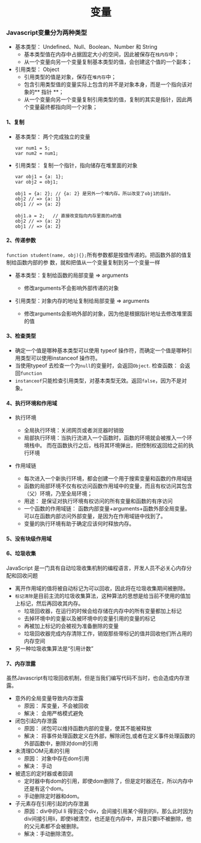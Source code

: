 # <center> 变量

### Javascript变量分为两种类型

* 基本类型： Undefined、Null、Boolean、Number 和 String
    * 基本类型值在内存中占据固定大小的空间，因此被保存在`栈内存`中；
    * 从一个变量向另一个变量复制基本类型的值，会创建这个值的一个副本；
* 引用类型： Object
    * 引用类型的值是对象，保存在`堆内存`中；
    * 包含引用类型值的变量实际上包含的并不是对象本身，而是一个指向该对象的** 指针 **；
    * 从一个变量向另一个变量复制引用类型的值，复制的其实是指针，因此两个变量最终都指向同一个对象； 
    
#### 1、复制

* 基本类型： 两个完成独立的变量
    ```
    var num1 = 5;
    var num2 = num1;
    ```

* 引用类型： 复制一个指针，指向储存在堆里面的对象

    ```
    var obj1 = {a: 1};
    var obj2 = obj1;
    
    obj1 = {a: 2}; // {a: 2} 是另外一个堆内存。所以改变了obj1的指针。
    obj2 // => {a: 1}
    obj1 // => {a: 2}
    
    obj1.a = 2;   // 直接改变指向内存里面的a的值
    obj2 // => {a: 2}
    obj1 // => {a: 2}
    ```
 
#### 2、传递参数

`function student(name, obj){};`所有参数都是按值传递的。把函数外部的值复制给函数内部的参
数，就和把值从一个变量复制到另一个变量一样

* 基本类型：复制给函数的局部变量 => arguments
    * 修改arguments不会影响外部传递的对象

* 引用类型：对象内存的地址复制给局部变量 => arguments
    * 修改arguments会影响外部的对象，因为他是根据指针地址去修改堆里面的值
    
#### 3、检查类型

* 确定一个值是哪种基本类型可以使用 typeof 操作符，而确定一个值是哪种引用类型可以使用instanceof 操作符。
* 当使用typeof 去检查一个为`null`的变量时，会返回`Object`. 检查函数： 会返回`function`
* `instanceof`只能检查引用类型，对基本类型无效。返回`false`，因为不是对象。

#### 4、执行环境和作用域

* 执行环境
    * 全局执行环境：关闭网页或者浏览器时销毁
    * 局部执行环境：当执行流进入一个函数时，函数的环境就会被推入一个环境栈中。
而在函数执行之后，栈将其环境弹出，把控制权返回给之前的执行环境

* 作用域链
    * 每次进入一个新执行环境，都会创建一个用于搜索变量和函数的作用域链
    * 函数的局部环境不仅有权访问函数作用域中的变量，而且有权访问其包含（父）环境，乃至全局环境；
    * 用途： 是保证对执行环境有权访问的所有变量和函数的有序访问
    * 一个函数的作用域链： 函数内部变量+arguments+函数外部全局变量。可以在函数内部访问外部变量，是因为在作用域链中找到了。
    * 变量的执行环境有助于确定应该何时释放内存。
    
#### 5、没有块级作用域

#### 6、垃圾收集

JavaScript 是一门具有自动垃圾收集机制的编程语言，开发人员不必关心内存分配和回收问题

* 离开作用域的值将被自动标记为可以回收，因此将在垃圾收集期间被删除。
* `标记清除`是目前主流的垃圾收集算法，这种算法的思想是给当前不使用的值加上标记，然后再回收其内存。
    * 垃圾回收器，在运行的时候会给存储在内存中的所有变量都加上标记
    * 去掉环境中的变量以及被环境中的变量引用的变量的标记
    * 再被加上标记的会被视为准备删除的变量
    * 垃圾回收器完成内存清除工作，销毁那些带标记的值并回收他们所占用的内存空间
* 另一种垃圾收集算法是“引用计数”

#### 7、内存泄露

虽然Javascript有垃圾回收机制，但是当我们编写代码不当时，也会造成内存泄露。

* 意外的全局变量导致内存泄露
    * 原因： 厍变量，不会被回收
    * 解决： 会用严格模式避免
* 闭包引起内存泄露
    * 原因： 闭包可以维持函数内部的变量，使其不能被释放
    * 解决： 将事件处理函数定义在外部，解除闭包,或者在定义事件处理函数的外部函数中，删除对dom的引用
* 未清理DOM元素的引用
    * 原因： 对象中存在dom引用
    * 解决： 手动
* 被遗忘的定时器或者回调
    * 定时器中有dom的引用，即使dom删除了，但是定时器还在，所以内存中还是有这个dom。
    * 手动删除定时器和dom。
* 子元素存在引用引起的内存泄漏
    * 原因：div中的ul li  得到这个div，会间接引用某个得到的li，那么此时因为div间接引用li，即使li被清空，也还是在内存中，并且只要li不被删除，他的父元素都不会被删除。
    * 解决：手动删除清空。

    
   
   
   
   
   
    
    